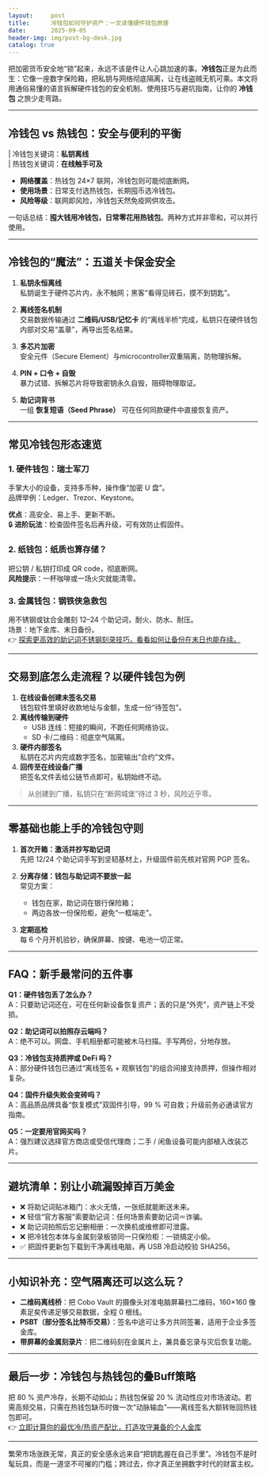 ```yaml
---
layout:     post
title:      冷钱包如何守护资产：一文读懂硬件钱包原理
date:       2025-09-05
header-img: img/post-bg-desk.jpg
catalog: true
---
```


把加密货币安全地“锁”起来，永远不该是件让人心跳加速的事。**冷钱包**正是为此而生：它像一座数字保险箱，把私钥与网络彻底隔离，让在线盗贼无机可乘。本文将用通俗易懂的语言拆解硬件钱包的安全机制、使用技巧与避坑指南，让你的 **冷钱包** 之旅少走弯路。

---

## 冷钱包 vs 热钱包：安全与便利的平衡

| 冷钱包关键词：**私钥离线**  
| 热钱包关键词：**在线触手可及**  

- **网络覆盖**：热钱包 24×7 联网，冷钱包则可能彻底断网。  
- **使用场景**：日常支付选热钱包，长期囤币选冷钱包。  
- **风险等级**：联网即风险，冷钱包天然免疫网供攻击。  

一句话总结：**囤大钱用冷钱包，日常零花用热钱包**。两种方式并非零和，可以并行使用。

---

## 冷钱包的“魔法”：五道关卡保金安全

1. **私钥永恒离线**  
   私钥诞生于硬件芯片内，永不触网；黑客“看得见砖石，摸不到钥匙”。

2. **离线签名机制**  
   交易数据传输通过 **二维码/USB/记忆卡** 的“离线半桥”完成，私钥只在硬件钱包内部对交易“盖章”，再导出签名结果。

3. **多芯片加密**  
   安全元件（Secure Element）与microcontroller双重隔离，防物理拆解。

4. **PIN + 口令 + 自毁**  
   暴力试错、拆解芯片将导致密钥永久自毁，阻碍物理取证。

5. **助记词背书**  
   一组 **恢复短语（Seed Phrase）** 可在任何同款硬件中直接恢复资产。

---

## 常见冷钱包形态速览

### 1. 硬件钱包：瑞士军刀  
手掌大小的设备，支持多币种，操作像“加密 U 盘”。  
品牌举例：Ledger、Trezor、Keystone。

**优点**：高安全、易上手、更新不断。  
🔒 **进阶玩法**：检查固件签名后再升级，可有效防止假固件。

### 2. 纸钱包：纸质也算存储？  
把公钥 / 私钥打印成 QR code，彻底断网。  
**风险提示**：一杯咖啡或一场火灾就能清零。  

### 3. 金属钱包：钢铁侠急救包  
用不锈钢或钛合金雕刻 12–24 个助记词，耐火、防水、耐压。  
场景：地下金库、末日备份。  
👉 [探索更高效的助记词不锈钢刻录技巧，看看如何让备份在末日也能存续。](https://okxdog.com/)

---

## 交易到底怎么走流程？以硬件钱包为例

1. **在线设备创建未签名交易**  
   钱包软件里填好收款地址与金额，生成一份“待签包”。  
2. **离线传输到硬件**  
   - USB 连线：短接的瞬间，不跑任何网络协议。  
   - SD 卡/二维码：彻底空气隔离。  
3. **硬件内部签名**  
   私钥在芯片内完成数字签名，加密输出“合约”文件。  
4. **回传至在线设备广播**  
   把签名文件丢给公链节点即可，私钥始终不动。

> 从创建到广播，私钥只在“断网城堡”待过 3 秒，风险近乎零。

---

## 零基础也能上手的冷钱包守则

1. **首次开箱：激活并抄写助记词**  
   先把 12/24 个助记词手写到坚韧基材上，升级固件前先核对官网 PGP 签名。

2. **分离存储：钱包与助记词不要放一起**  
   常见方案：  
   - 钱包在家，助记词在银行保险箱；  
   - 两边各放一份保险柜，避免“一框端走”。

3. **定期巡检**  
   每 6 个月开机验钞，确保屏幕、按键、电池一切正常。

---

## FAQ：新手最常问的五件事

**Q1：硬件钱包丢了怎么办？**  
A：只要助记词还在，可在任何新设备恢复资产；丢的只是“外壳”，资产链上不受损。

**Q2：助记词可以拍照存云端吗？**  
A：绝不可以。网盘、手机相册都可能被木马扫描。手写两份，分地存放。

**Q3：冷钱包支持质押或 DeFi 吗？**  
A：部分硬件钱包已通过“离线签名 + 观察钱包”的组合间接支持质押，但操作相对复杂。

**Q4：固件升级失败会变砖吗？**  
A：高品质品牌具备“恢复模式”双固件引导，99 % 可自救；升级前务必通读官方指南。

**Q5：一定要用官网买吗？**  
A：强烈建议选择官方商店或受信代理商；二手 / 闲鱼设备可能内部植入改装芯片。

---

## 避坑清单：别让小疏漏毁掉百万美金

- ❌ 将助记词贴冰箱门：水火无情，一张纸就能断送未来。  
- ❌ 轻信“官方客服”索要助记词：任何场景索要助记词＝诈骗。  
- ❌ 助记词拍照后忘记删相册：一次换机或维修即可泄露。  
- ❌ 把冷钱包本体与金属刻录板锁同一只保险柜：一锁搞定小偷。  
- ✅ 把固件更新包下载到干净离线电脑，再 USB 冷启动校验 SHA256。

---

## 小知识补充：空气隔离还可以这么玩？

- **二维码离线桥**：把 Cobo Vault 的摄像头对准电脑屏幕扫二维码，160×160 像素足矣传递足够交易数据，全程 0 根线。  
- **PSBT（部分签名比特币交易）**：签名中途可让多方共同签署，适用于企业多签金库。  
- **带屏幕的金属刻录片**：把二维码刻在金属片上，兼具备忘录与灾后恢复功能。

---

## 最后一步：冷钱包与热钱包的叠Buff策略

把 80 % 资产冷存，长期不动如山；热钱包保留 20 % 流动性应对市场波动。若需高频交易，只需在热钱包缺币时做一次“动脉输血”——离线签名大额转账回热钱包即可。  
👉 [立即计算你的最优冷/热资产配比，打造攻守兼备的个人金库](https://okxdog.com/)

---

繁荣市场涨跌无常，真正的安全感永远来自“把钥匙握在自己手里”。冷钱包不是时髦玩具，而是一道坚不可摧的门槛；跨过去，你才真正坐拥数字时代的财富主权。